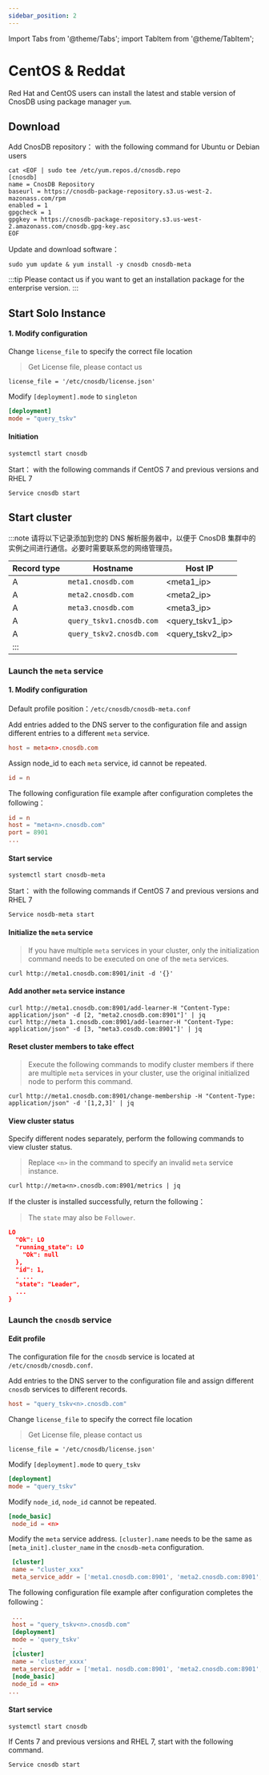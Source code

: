 ```yaml
---
sidebar_position: 2
---
```


Import Tabs from '@theme/Tabs';
import TabItem from '@theme/TabItem';

# CentOS & Reddat

Red Hat and CentOS users can install the latest and stable version of CnosDB using package manager `yum`.

## Download

<Tabs groupId="editions">
<TabItem value="Community" label="社区版">

Add CnosDB repository： with the following command for Ubuntu or Debian users

```shell
cat <EOF | sudo tee /etc/yum.repos.d/cnosdb.repo
[cnosdb]
name = CnosDB Repository
baseurl = https://cnosdb-package-repository.s3.us-west-2. mazonass.com/rpm
enabled = 1
gpgcheck = 1
gpgkey = https://cnosdb-package-repository.s3.us-west-2.amazonass.com/cnosdb.gpg-key.asc
EOF
```

Update and download software：

```shell
sudo yum update & yum install -y cnosdb cnosdb-meta
```


<TabItem value="Enterprise" label="企业版">

:::tip
Please contact us if you want to get an installation package for the enterprise version.
:::




## Start Solo Instance

#### 1. Modify configuration

<Tabs groupId="editions">
<TabItem value="Community" label="社区版">


<TabItem value="Enterprise" label="企业版">

Change `license_file` to specify the correct file location

> Get License file, please contact us

```shell
license_file = '/etc/cnosdb/license.json'
```




Modify `[deployment].mode` to `singleton`

```toml
[deployment]
mode = "query_tskv"
```

#### Initiation

```shell
systemctl start cnosdb
```

Start： with the following commands if CentOS 7 and previous versions and RHEL 7

```shell
Service cnosdb start
```

## Start cluster

:::note
请将以下记录添加到您的 DNS 解析服务器中，以便于 CnosDB 集群中的实例之间进行通信。必要时需要联系您的网络管理员。

| Record type | Hostname                 | Host IP                                                     |
| ----------- | ------------------------ | ----------------------------------------------------------- |
| A           | `meta1.cnosdb.com`       | \<meta1_ip>                            |
| A           | `meta2.cnosdb.com`       | \<meta2_ip>                            |
| A           | `meta3.cnosdb.com`       | \<meta3_ip>                            |
| A           | `query_tskv1.cnosdb.com` | \<query_tskv1_ip> |
| A           | `query_tskv2.cnosdb.com` | \<query_tskv2_ip> |
| :::         |                          |                                                             |

### Launch the `meta` service

#### 1. Modify configuration

Default profile position：`/etc/cnosdb/cnosdb-meta.conf`

Add entries added to the DNS server to the configuration file and assign different entries to a different `meta` service.

```toml
host = meta<n>.cnosdb.com
```

Assign node_id to each `meta` service, id cannot be repeated.

```toml
id = n
```

The following configuration file example after configuration completes the following：

```toml
id = n
host = "meta<n>.cnosdb.com"
port = 8901
...
```

#### Start service

```shell
systemctl start cnosdb-meta
```

Start： with the following commands if CentOS 7 and previous versions and RHEL 7

```shell
Service nosdb-meta start
```

#### Initialize the `meta` service

> If you have multiple `meta` services in your cluster, only the initialization command needs to be executed on one of the `meta` services.

```shell
curl http://meta1.cnosdb.com:8901/init -d '{}'
```

#### Add another `meta` service instance

```shell
curl http://meta1.cnosdb.com:8901/add-learner-H "Content-Type: application/json" -d [2, "meta2.cnosdb.com:8901"]' | jq
curl http://meta 1.cnosdb.com:8901/add-learner-H "Content-Type: application/json" -d [3, "meta3.cosdb.com:8901"]' | jq
```

#### Reset cluster members to take effect

> Execute the following commands to modify cluster members if there are multiple `meta` services in your cluster, use the original initialized node to perform this command.

```shell
curl http://meta1.cnosdb.com:8901/change-membership -H "Content-Type: application/json" -d '[1,2,3]' | jq
```

#### View cluster status

Specify different nodes separately, perform the following commands to view cluster status.

> Replace `<n>` in the command to specify an invalid `meta` service instance.

```shell
curl http://meta<n>.cnosdb.com:8901/metrics | jq
```

If the cluster is installed successfully, return the following：

> The `state` may also be `Follower`.

```json
LO
  "Ok": LO
  "running_state": LO
    "Ok": null
  },
  "id": 1,
  . ...
  "state": "Leader",
  ...
}
```

### Launch the `cnosdb` service

#### Edit profile

The configuration file for the `cnosdb` service is located at `/etc/cnosdb/cnosdb.conf`.

Add entries to the DNS server to the configuration file and assign different `cnosdb` services to different records.

```toml
host = "query_tskv<n>.cnosdb.com"
```

<Tabs groupId="editions">
<TabItem value="Community" label="社区版">


<TabItem value="Enterprise" label="企业版">

Change `license_file` to specify the correct file location

> Get License file, please contact us

```shell
license_file = '/etc/cnosdb/license.json'
```




Modify `[deployment].mode` to `query_tskv`

```toml
[deployment]
mode = "query_tskv"
```

Modify `node_id`, `node_id` cannot be repeated.

```toml
[node_basic]
 node_id = <n>
```

Modify the `meta` service address.
`[cluster].name` needs to be the same as `[meta_init].cluster_name` in the `cnosdb-meta` configuration.

```toml
 [cluster]
 name = "cluster_xxx"
 meta_service_addr = ['meta1.cnosdb.com:8901', 'meta2.cnosdb.com:8901', 'mesta3.cnosdb.com:8901']
```

The following configuration file example after configuration completes the following：

```toml
 ...
 host = "query_tskv<n>.cnosdb.com"
 [deployment]
 mode = 'query_tskv'
 . .
 [cluster]
 name = 'cluster_xxxx'
 meta_service_addr = ['meta1. nosdb.com:8901', 'meta2.cnosdb.com:8901', 'meta3.cnosdb.com:8901']
 [node_basic]
 node_id = <n>
...
```

#### Start service

```shell
systemctl start cnosdb
```

If Cents 7 and previous versions and RHEL 7, start with the following command.

```shell
Service cnosdb start
```
